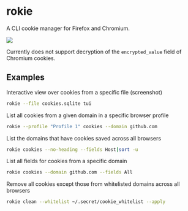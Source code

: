 # rokie
A CLI cookie manager for Firefox and Chromium.

![](https://i.imgur.com/aQZ7oMJ.png)

Currently does not support decryption of the `encrypted_value` field of
Chromium cookies.

## Examples
Interactive view over cookies from a specific file (screenshot)
```bash
rokie --file cookies.sqlite tui
```
List all cookies from a given domain in a specific browser profile
```bash
rokie --profile "Profile 1" cookies --domain github.com
```
List the domains that have cookies saved across all browsers
```bash
rokie cookies --no-heading --fields Host|sort -u
```
List all fields for cookies from a specific domain
```bash
rokie cookies --domain github.com --fields All
```
Remove all cookies except those from whitelisted domains across all browsers
```bash
rokie clean --whitelist ~/.secret/cookie_whitelist --apply
```

